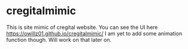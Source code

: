 # cregitalmimic
This is site mimic of cregital website. You can see the UI here https://owillz01.github.io/cregitalmimic/
I am yet to add some animation function though. Will work on that later on. 
